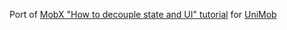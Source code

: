 ﻿Port of [MobX "How to decouple state and UI" tutorial](https://hackernoon.com/how-to-decouple-state-and-ui-a-k-a-you-dont-need-componentwillmount-cc90b787aa37) for [UniMob](https://github.com/codewriter-packages/UniMob)